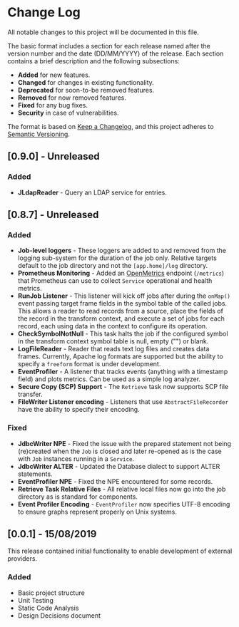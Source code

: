 # Change Log
All notable changes to this project will be documented in this file.

The basic format includes a section for each release named after the version number and the date (DD/MM/YYYY) of the release. Each section contains a brief description  and the following subsections:
* **Added** for new features. 
* **Changed** for changes in existing functionality. 
* **Deprecated** for soon-to-be removed features. 
* **Removed** for now removed features. 
* **Fixed** for any bug fixes. 
* **Security** in case of vulnerabilities. 

The format is based on [Keep a Changelog](https://keepachangelog.com/en/1.0.0/),
and this project adheres to [Semantic Versioning](https://semver.org/spec/v2.0.0.html).

## [0.9.0] - Unreleased
### Added
* **JLdapReader** - Query an LDAP service for entries.

## [0.8.7] - Unreleased
### Added
* **Job-level loggers** - These loggers are added to and removed from the logging sub-system for the duration of the job only. Relative targets default to the job directory and not the `[app.home]/log` directory.
* **Prometheus Monitoring** - Added an [OpenMetrics](https://openmetrics.io/) endpoint (`/metrics`) that Prometheus can use to collect `Service` operational and health metrics.
* **RunJob Listener** - This listener will kick off jobs after during the `onMap()` event passing target frame fields in the symbol table of the called jobs. This allows a reader to read records from a source, place the fields of the record in the transform context, and execute a set of jobs for each record, each using data in the context to configure its operation.
* **CheckSymbolNotNull** - This task halts the job if the configured symbol in the transform context symbol table is null, empty ("") or blank.
* **LogFileReader** - Reader that reads text log files and creates data frames. Currently, Apache log formats are supported but the ability to specify a `freeform` format is under development.
* **EventProfiler** - A listener that tracks events (anything with a timestamp field) and plots metrics. Can be used as a simple log analyzer.
* **Secure Copy (SCP) Support** - The `Retrieve` task now supports SCP file transfer.
* **FileWriter Listener encoding** - Listeners that use `AbstractFileRecorder` have the ability to specify their encoding.

### Fixed
* **JdbcWriter NPE** - Fixed the issue with the prepared statement not being (re)created when the `Job` is closed and later re-opened as is the case with `Job` instances running in a `Service`.
* **JdbcWriter ALTER** - Updated the Database dialect to support ALTER statements.
* **EventProfiler NPE** - Fixed the NPE encountered for some records.
* **Retrieve Task Relative Files** - All relative local files now go into the job directory as is standard for components.
* **Event Profiler Encoding** - `EventProfiler` now specifies UTF-8 encoding to ensure graphs represent properly on Unix systems.

## [0.0.1] - 15/08/2019
This release contained initial functionality to enable development of external providers.

### Added
- Basic project structure
- Unit Testing
- Static Code Analysis
- Design Decisions document